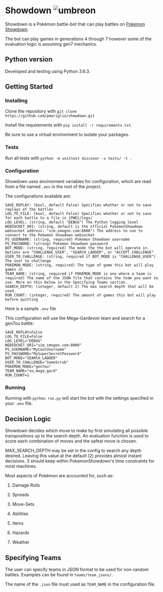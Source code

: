 # Showdown  ![umbreon](https://play.pokemonshowdown.com/sprites/xyani/umbreon.gif)
Showdown is a Pokémon battle-bot that can play battles on [Pokemon Showdown](https://pokemonshowdown.com/).

The bot can play games in generations 4 through 7 however some of the evaluation logic is assuming gen7 mechanics.

## Python version
Developed and testing using Python 3.6.3.

## Getting Started

### Installing
Clone the repository with `git clone https://github.com/pmariglia/showdown.git`

Install the requirements with `pip install -r requirements.txt`.

Be sure to use a virtual environment to isolate your packages.

### Tests
Run all tests with `python -m unittest discover -s tests/ -t .`

### Configuration
Showdown uses environment variables for configuration, which are read from a file named `.env` in the root of the project.

The configurations available are:
```
SAVE_REPLAY: (bool, default False) Specifies whether or not to save replays of the battles
LOG_TO_FILE: (bool, default False) Specifies whether or not to save for each battle to a file in {PWD}/logs/
LOG_LEVEL: (string, default "DEBUG") The Python logging level 
WEBSOCKET_URI: (string, default is the official PokemonShowdown websocket address: "sim.smogon.com:8000") The address to use to connect to the Pokemon Showdown websocket 
PS_USERNAME: (string, required) Pokemon Showdown username
PS_PASSWORD: (string) Pokemon Showdown password
BOT_MODE: (string, required) The mode the the bot will operate in. Options are "CHALLENGE_USER", "SEARCH_LADDER", or "ACCEPT_CHALLENGE"
USER_TO_CHALLENGE: (string, required if BOT_MODE is "CHALLENGE_USER") The user to challenge
POKEMON_MODE: (string, required) The type of game this bot will play games in
TEAM_NAME: (string, required if POKEMON_MODE is one where a team is required) The name of the JSON file that contains the team you want to use. More on this below in the Specifying Teams section.
SEARCH_DEPTH: (integer, default 2) The max search depth that will be used.
RUN_COUNT: (integer, required) The amount of games this bot will play before quitting
```

Here is a sample `.env` file

This configuration will use the Mega-Gardevoir team and search for a gen7ou battle:
```
SAVE_REPLAY=False
LOG_TO_FILE=False
LOG_LEVEL="DEBUG"
WEBSOCKET_URI="sim.smogon.com:8000"
PS_USERNAME="MyCoolUsername"
PS_PASSWORD="MySuperSecretPassword"
BOT_MODE="SEARCH_LADDER"
USER_TO_CHALLENGE="SomeScrub"
POKEMON_MODE="gen7ou"
TEAM_NAME="ou_mega_gard"
RUN_COUNT=1
```


### Running
Running with `python run.py` will start the bot with the settings specified in your `.env` file.


## Decision Logic

Showdown decides which move to make by first simulating all possible transpositions up to the search depth.
An evaluation function is used to score each combination of moves and the safest move is chosen.

MAX_SEARCH_DEPTH may be set in the config to search any depth desired. Leaving this value at the default (2) provides almost instant decisions. 3 should keep within PokemonShowdown's time constraints for most machines.

Most aspects of Pokémon are accounted for, such as:

1. Damage Rolls

2. Spreads

3. Move-Sets

4. Abilities

5. Items

6. Hazards

7. Weather

## Specifying Teams
The user can specify teams in JSON format to be used for non-random battles. Examples can be found in `teams/team_jsons/`.

The name of the `.json` file must used as `TEAM_NAME` in the configuration file.
